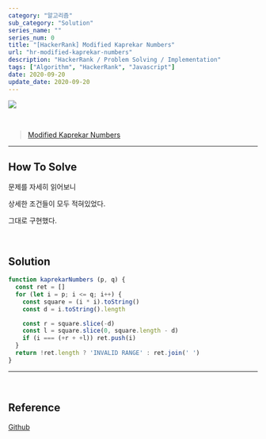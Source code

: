 ```yaml
---
category: "알고리즘"
sub_category: "Solution"
series_name: ""
series_num: 0
title: "[HackerRank] Modified Kaprekar Numbers"
url: "hr-modified-kaprekar-numbers"
description: "HackerRank / Problem Solving / Implementation"
tags: ["Algorithm", "HackerRank", "Javascript"]
date: 2020-09-20
update_date: 2020-09-20
---
```

![](https://www.notion.so/image/https%3A%2F%2Fs3-us-west-2.amazonaws.com%2Fsecure.notion-static.com%2F9d41c1ed-b707-4925-a36b-726cc66c7341%2Fhacker-rank-logo.png?table=block&id=62d1f9a2-d7ad-4c7e-bb71-ee02ff10d667&width=3260&userId=&cache=v2)

<br>

> [Modified Kaprekar Numbers](https://www.hackerrank.com/challenges/kaprekar-numbers/problem)

***

## How To Solve

문제를 자세히 읽어보니

상세한 조건들이 모두 적혀있었다.

그대로 구현했다.

<br>

## Solution

```javascript
function kaprekarNumbers (p, q) {
  const ret = []
  for (let i = p; i <= q; i++) {
    const square = (i * i).toString()
    const d = i.toString().length

    const r = square.slice(-d)
    const l = square.slice(0, square.length - d)
    if (i === (+r + +l)) ret.push(i)
  }
  return !ret.length ? 'INVALID RANGE' : ret.join(' ')
}
```
***

<br>

## Reference

<span class="reference">

[Github](https://github.com/akasai/Algorithm-Solutions/blob/master/HackerRank/Implementation/34.Modified_Kaprekar_Numbers.js)

</span>
